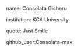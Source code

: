  name: Consolata Gicheru
 
 institution: KCA University
 
 quote: Just Smile
 
 github_user:Consolata-max
